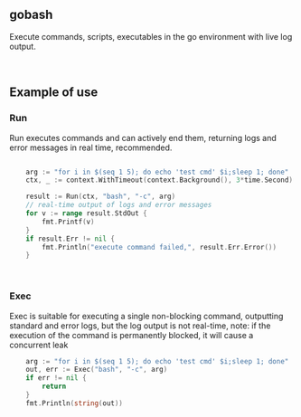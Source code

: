 ## gobash

Execute commands, scripts, executables in the go environment with live log output.

<br>

## Example of use

### Run

Run executes commands and can actively end them, returning logs and error messages in real time, recommended.

```go

    arg := "for i in $(seq 1 5); do echo 'test cmd' $i;sleep 1; done"
    ctx, _ := context.WithTimeout(context.Background(), 3*time.Second) // timeout control

    result := Run(ctx, "bash", "-c", arg)
    // real-time output of logs and error messages
    for v := range result.StdOut {
        fmt.Printf(v)
    }
    if result.Err != nil {
        fmt.Println("execute command failed,", result.Err.Error())
    }
```

<br>

### Exec

Exec is suitable for executing a single non-blocking command, outputting standard and error logs, but the log output is not real-time, note: if the execution of the command is permanently blocked, it will cause a concurrent leak

```go
    arg := "for i in $(seq 1 5); do echo 'test cmd' $i;sleep 1; done"
    out, err := Exec("bash", "-c", arg)
    if err != nil {
        return
    }
    fmt.Println(string(out))
```
